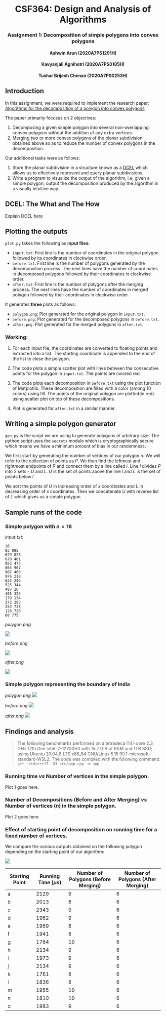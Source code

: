 # <center>CSF364: Design and Analysis of Algorithms</center>
### <center>Assignment 1: Decomposition of simple polygons into convex polygons</center>
#### <center>Ashwin Arun (2020A7PS1291H)</center>
#### <center>Kavyanjali Agnihotri (2020A7PS0185H)</center>
#### <center>Tushar Brijesh Chenan (2020A7PS0253H)</center>

## Introduction

In this assignment, we were required to implement the research paper: [Algorithms for the decomposition of a polygon into convex polygons](https://doi.org/10.1016/S0377-2217%2899%2900033-8)

The paper primarily focuses on $2$ objectives:

1. Decomposing a given simple polygon into several non-overlapping convex polygons without the addition of any extra vertices.
2. Merging two or more convex polygons of the planar subdivision obtained above so as to reduce the number of convex polygons in the decomposition.

Our additional tasks were as follows:

1. Store the planar subdivision in a structure known as a [DCEL](https://en.wikipedia.org/wiki/Doubly_connected_edge_list) which allows us to effectively represent and query planar subdivisions.
2. Write a program to visualize the output of the algorithm, i.e, given a simple polygon, output the decomposition produced by the algorithm in a visually intuitive way.

## DCEL: The What and The How

Explain DCEL here

## Plotting the outputs

`plot.py` takes the following as **input files**:

- `input.txt`: First line is the number of coordinates in the original polygon followed by its coordinates in clockwise order.
- `before.txt`: First line is the number of polygons generated by the decomposition process. The next lines have the number of coordinates in decomposed polygons followed by their coordinates in clockwise order.
- `after.txt`: First line is the number of polygons after the merging process. The next lines have the number of coordinates in merged polygon followed by their coordinates in clockwise order.

It generates **three** plots as follows:

- `polygon.png`: Plot generated for the original polygon in `input.txt`.
- `before.png`: Plot generated for the decomposed polygons in `before.txt`.
- `after.png`: Plot generated for the merged polygons in `after.txt`. 

### Working:

1. For each input file, the coordinates are converted to floating points and extracted into a list. The starting coordinate is appended to the end of the list to close the polygon.

2. The code plots a simple scatter plot with lines between the consecutive points for the polygon in `input.txt`. The points are colored red.

3. The code plots each decomposition in `before.txt` using the plot function of Matplotlib. These decomposition are filled with a color (among 10 colors) using fill. The points of the original polygon are plotted(in red) using scatter plot on top of these decompositions.

4. Plot is generated for `after.txt` in a similar manner.

## Writing a simple polygon generator

`gen.py` is the script we are using to generate polygons of arbitrary size. The python script uses the `secrets` module which is cryptographically secure which means we have a minimum amount of bias in our randomness.

We first start by generating the number of vertices of our polygon $n$. We will refer to the collection of points as $P$. We then find the leftmost and rightmost endpoints of $P$ and connect them by a line called $l$. Line $l$ divides $P$ into $2$ sets - $U$ and $L$. $U$ is the set of points above the line $l$ and $L$ is the set of points below $l$.

We sort the points of $U$ in increasing order of $x$ coordinates and $L$ in decreasing order of $x$ coordinates. Then we concatenate $U$ with reverse list of $L$ which gives us a simple polygon.

## Sample runs of the code

### Simple polygon with $n = 16$

*input.txt*:

```text
16
83 885
629 825
670 481
852 475
865 967
907 466
976 218
632 246
525 344
487 26
401 323
279 134
272 293
253 738
126 728
88 775
```

*polygon.png*

<img src="img/simple/polygon.png"/>

*before.png*

<img src="img/simple/before.png"/>

*after.png*

<img src="img/simple/after.png"/>

### Simple polygon representing the boundary of India

*polygon.png*
<img src="img/geographic/polygon.png"/>

*before.png*
<img src="img/geographic/before.png"/>

*after.png*
<img src="img/geographic/after.png"/>


## Findings and analysis

> The following benchmarks performed on a tetradeca (14)-core 2.3 GHz 12th Gen Intel i7-12700H0 with 15.7 GiB of RAM and 1TB SSD; using Ubuntu 20.04.6 LTS x86_64 GNU/Linux 5.15.90.1-microsoft-standard-WSL2. The code was compiled with the following command: `g++ -std=c++17 -O3 src/app.cpp -o app`

### Running time *vs* Number of vertices in the simple polygon.

Plot $1$ goes here.

### Number of Decompositions (Before and After Merging) *vs* Number of vertices ($n$) in the simple polygon.

Plot $2$ goes here.

### Effect of starting point of decomposition on running time for a fixed number of vertices.

We compare the various outputs obtained on the following polygon depending on the starting point of our algorithm:

<img src="img/varyStartingVertex/polygon.png"/>

| Starting Point | Running Time ($\mu s$) | Number of Polygons (Before Merging) | Number of Polygons (After Merging) |
| -------------- | ---------------------- | ----------------------------------- | ---------------------------------- |
| a              | 2129                   | 9                                   | 6                                  |
| b              | 2013                   | 8                                   | 6                                  |
| c              | 2343                   | 9                                   | 6                                  |
| d              | 1962                   | 9                                   | 6                                  |
| e              | 1969                   | 8                                   | 6                                  |
| f              | 1941                   | 8                                   | 6                                  |
| g              | 1784                   | 10                                  | 6                                  |
| h              | 2134                   | 9                                   | 6                                  |
| i              | 1973                   | 9                                   | 6                                  |
| j              | 2134                   | 9                                   | 6                                  |
| k              | 1761                   | 8                                   | 6                                  |
| l              | 1836                   | 8                                   | 6                                  |
| m              | 1955                   | 10                                  | 6                                  |
| n              | 1810                   | 10                                  | 6                                  |
| o              | 1983                   | 9                                   | 6                                  |
